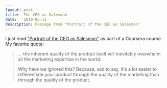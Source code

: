 ```yaml
---
layout: post
title:  The CEO as Salesman
date:   2019-05-11
description: Passage from "Portrait of the CEO as Salesman"
---
```


I just read ["Portrait of the CEO as Salesman"](https://www.inc.com/magazine/19880301/8122.html) as part of a Coursera course. My favorite quote:

> ... the inherent quality of the product itself will inevitably overwhelm all the marketing expertise in the world.

> Why have we ignored this? Because, sad to say, it's a lot easier to differentiate your product through the quality of the marketing than through the quality of the product.
